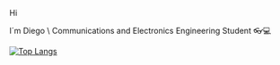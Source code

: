 Hi

I´m Diego \\
Communications and Electronics Engineering Student 👓💻


[![Top Langs](https://github-readme-stats.vercel.app/api/top-langs/?username=Gonzalez-MSI&layout=compact&theme=dracula&langs_count=10&hide=html,css,makefile)](https://github.com/Gonzalez-MSI/github-readme-stats)


